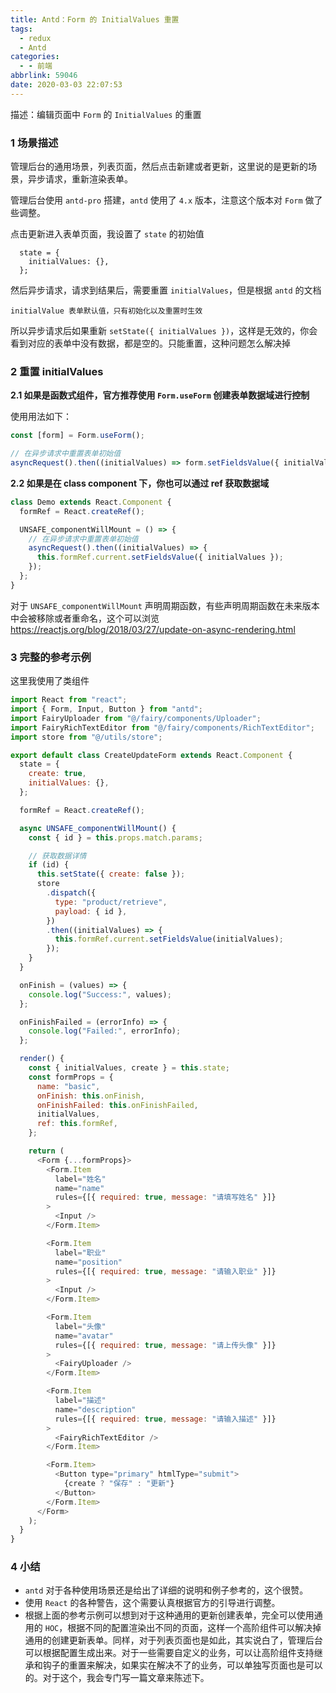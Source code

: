```yaml
---
title: Antd：Form 的 InitialValues 重置
tags:
  - redux
  - Antd
categories:
  - - 前端
abbrlink: 59046
date: 2020-03-03 22:07:53
---
```


描述：编辑页面中 `Form` 的 `InitialValues` 的重置

<!--more-->

### 1 场景描述

管理后台的通用场景，列表页面，然后点击新建或者更新，这里说的是更新的场景，异步请求，重新渲染表单。

管理后台使用 `antd-pro` 搭建，`antd` 使用了 `4.x` 版本，注意这个版本对 `Form` 做了些调整。

点击更新进入表单页面，我设置了 `state` 的初始值

```
  state = {
    initialValues: {},
  };
```

然后异步请求，请求到结果后，需要重置 `initialValues`，但是根据 `antd` 的文档

```
initialValue 表单默认值，只有初始化以及重置时生效
```

所以异步请求后如果重新 `setState({ initialValues })`，这样是无效的，你会看到对应的表单中没有数据，都是空的。只能重置，这种问题怎么解决掉

### 2 重置 initialValues

**2.1 如果是函数式组件，官方推荐使用 `Form.useForm` 创建表单数据域进行控制**

使用用法如下：

```javascript
const [form] = Form.useForm();

// 在异步请求中重置表单初始值
asyncRequest().then((initialValues) => form.setFieldsValue({ initialValues }));
```

**2.2 如果是在 class component 下，你也可以通过 ref 获取数据域**

```javascript
class Demo extends React.Component {
  formRef = React.createRef();

  UNSAFE_componentWillMount = () => {
    // 在异步请求中重置表单初始值
    asyncRequest().then((initialValues) => {
      this.formRef.current.setFieldsValue({ initialValues });
    });
  };
}
```

对于 `UNSAFE_componentWillMount` 声明周期函数，有些声明周期函数在未来版本中会被移除或者重命名，这个可以浏览 https://reactjs.org/blog/2018/03/27/update-on-async-rendering.html

### 3 完整的参考示例

这里我使用了类组件

```javascript
import React from "react";
import { Form, Input, Button } from "antd";
import FairyUploader from "@/fairy/components/Uploader";
import FairyRichTextEditor from "@/fairy/components/RichTextEditor";
import store from "@/utils/store";

export default class CreateUpdateForm extends React.Component {
  state = {
    create: true,
    initialValues: {},
  };

  formRef = React.createRef();

  async UNSAFE_componentWillMount() {
    const { id } = this.props.match.params;

    // 获取数据详情
    if (id) {
      this.setState({ create: false });
      store
        .dispatch({
          type: "product/retrieve",
          payload: { id },
        })
        .then((initialValues) => {
          this.formRef.current.setFieldsValue(initialValues);
        });
    }
  }

  onFinish = (values) => {
    console.log("Success:", values);
  };

  onFinishFailed = (errorInfo) => {
    console.log("Failed:", errorInfo);
  };

  render() {
    const { initialValues, create } = this.state;
    const formProps = {
      name: "basic",
      onFinish: this.onFinish,
      onFinishFailed: this.onFinishFailed,
      initialValues,
      ref: this.formRef,
    };

    return (
      <Form {...formProps}>
        <Form.Item
          label="姓名"
          name="name"
          rules={[{ required: true, message: "请填写姓名" }]}
        >
          <Input />
        </Form.Item>

        <Form.Item
          label="职业"
          name="position"
          rules={[{ required: true, message: "请输入职业" }]}
        >
          <Input />
        </Form.Item>

        <Form.Item
          label="头像"
          name="avatar"
          rules={[{ required: true, message: "请上传头像" }]}
        >
          <FairyUploader />
        </Form.Item>

        <Form.Item
          label="描述"
          name="description"
          rules={[{ required: true, message: "请输入描述" }]}
        >
          <FairyRichTextEditor />
        </Form.Item>

        <Form.Item>
          <Button type="primary" htmlType="submit">
            {create ? "保存" : "更新"}
          </Button>
        </Form.Item>
      </Form>
    );
  }
}
```

### 4 小结

- `antd` 对于各种使用场景还是给出了详细的说明和例子参考的，这个很赞。
- 使用 `React` 的各种警告，这个需要认真根据官方的引导进行调整。
- 根据上面的参考示例可以想到对于这种通用的更新创建表单，完全可以使用通用的 `HOC`，根据不同的配置渲染出不同的页面，这样一个高阶组件可以解决掉通用的创建更新表单。同样，对于列表页面也是如此，其实说白了，管理后台可以根据配置生成出来。对于一些需要自定义的业务，可以让高阶组件支持继承和钩子的重置来解决，如果实在解决不了的业务，可以单独写页面也是可以的。对于这个，我会专门写一篇文章来陈述下。
